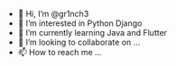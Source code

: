 - 👋 Hi, I’m @gr1nch3
- 👀 I’m interested in Python Django
- 🌱 I’m currently learning Java and Flutter
- 💞️ I’m looking to collaborate on ...
- 📫 How to reach me ...

<!---
gr1nch3/gr1nch3 is a ✨ special ✨ repository because its `README.md` (this file) appears on your GitHub profile.
You can click the Preview link to take a look at your changes.
--->
